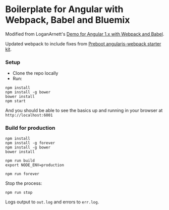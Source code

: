 # Boilerplate for Angular with Webpack, Babel and Bluemix

Modified from LoganArnett's [Demo for Angular 1.x with Webpack and Babel](https://github.com/LoganArnett/angular-webpack-demo).

Updated webpack to include fixes from [Preboot angularjs-webpack starter kit](https://github.com/preboot/angularjs-webpack).

### Setup
  * Clone the repo locally
  * Run:

```
npm install
npm install -g bower
bower install
npm start
```

And you should be able to see the basics up and running in your browser at `http://localhost:6001`

### Build for production

```
npm install
npm install -g forever
npm install -g bower
bower install

npm run build
export NODE_ENV=production

npm run forever
```

Stop the process:

```
npm run stop
```

Logs output to `out.log` and errors to `err.log`.
